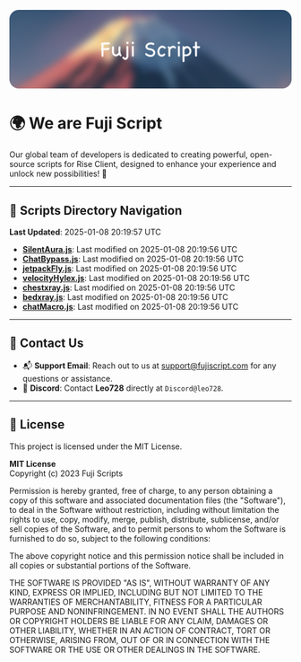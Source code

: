 ![Banner](.github/b.webp)

# 🌍 **We are Fuji Script**

Our global team of developers is dedicated to creating powerful, open-source scripts for Rise Client, designed to enhance your experience and unlock new possibilities! 🌟

---
<!-- SCRIPTS_NAVIGATION_START -->
## 📂 **Scripts Directory Navigation**

**Last Updated**: 2025-01-08 20:19:57 UTC

- **[SilentAura.js](scripts/SilentAura.js)**: Last modified on 2025-01-08 20:19:56 UTC
- **[ChatBypass.js](scripts/ChatBypass.js)**: Last modified on 2025-01-08 20:19:56 UTC
- **[jetpackFly.js](scripts/jetpackFly.js)**: Last modified on 2025-01-08 20:19:56 UTC
- **[velocityHylex.js](scripts/velocityHylex.js)**: Last modified on 2025-01-08 20:19:56 UTC
- **[chestxray.js](scripts/chestxray.js)**: Last modified on 2025-01-08 20:19:56 UTC
- **[bedxray.js](scripts/bedxray.js)**: Last modified on 2025-01-08 20:19:56 UTC
- **[chatMacro.js](scripts/chatMacro.js)**: Last modified on 2025-01-08 20:19:56 UTC

<!-- SCRIPTS_NAVIGATION_END -->

---

## 💬 **Contact Us**  
- 📬 **Support Email**: Reach out to us at [support@fujiscript.com](mailto:support@fujiscript.com) for any questions or assistance.  
- 💬 **Discord**: Contact **Leo728** directly at `Discord@leo728`.

---

## 📜 **License**

This project is licensed under the MIT License.  

**MIT License**  
Copyright (c) 2023 Fuji Scripts  

Permission is hereby granted, free of charge, to any person obtaining a copy of this software and associated documentation files (the "Software"), to deal in the Software without restriction, including without limitation the rights to use, copy, modify, merge, publish, distribute, sublicense, and/or sell copies of the Software, and to permit persons to whom the Software is furnished to do so, subject to the following conditions:  

The above copyright notice and this permission notice shall be included in all copies or substantial portions of the Software.  

THE SOFTWARE IS PROVIDED "AS IS", WITHOUT WARRANTY OF ANY KIND, EXPRESS OR IMPLIED, INCLUDING BUT NOT LIMITED TO THE WARRANTIES OF MERCHANTABILITY, FITNESS FOR A PARTICULAR PURPOSE AND NONINFRINGEMENT. IN NO EVENT SHALL THE AUTHORS OR COPYRIGHT HOLDERS BE LIABLE FOR ANY CLAIM, DAMAGES OR OTHER LIABILITY, WHETHER IN AN ACTION OF CONTRACT, TORT OR OTHERWISE, ARISING FROM, OUT OF OR IN CONNECTION WITH THE SOFTWARE OR THE USE OR OTHER DEALINGS IN THE SOFTWARE.  
